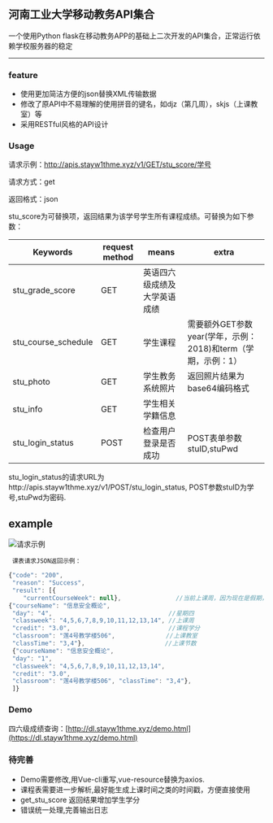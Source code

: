 ## 河南工业大学移动教务API集合
一个使用Python flask在移动教务APP的基础上二次开发的API集合，正常运行依赖学校服务器的稳定
****

### feature
* 使用更加简洁方便的json替换XML传输数据
* 修改了原API中不易理解的使用拼音的键名，如djz（第几周），skjs（上课教室）等
* 采用RESTful风格的API设计

### Usage
请求示例：http://apis.stayw1thme.xyz/v1/GET/stu_score/学号  

请求方式：get  

返回格式：json

stu_score为可替换项，返回结果为该学号学生所有课程成绩。可替换为如下参数：


|Keywords|request method|means|extra|
|----|----|----|----|
|stu_grade_score|GET|英语四六级成绩及大学英语成绩| |
|stu_course_schedule|GET|学生课程|需要额外GET参数year(学年，示例：2018)和term（学期，示例：1）|
|stu_photo|GET|学生教务系统照片|返回照片结果为base64编码格式| |
|stu_info|GET|学生相关学籍信息| |
|stu_login_status|POST|检查用户登录是否成功|POST表单参数stuID,stuPwd|

stu_login_status的请求URL为http://apis.stayw1thme.xyz/v1/POST/stu_login_status, POST参数stuID为学号,stuPwd为密码.

## example
![请求示例](https://www.stayw1thme.xyz/usr/uploads/2019/04/4031481224.png)



	 课表请求JSON返回示例：
```javascript
{"code": "200",
 "reason": "Success", 
 "result": [{
 	"currentCourseWeek": null},               //当前上课周，因为现在是假期，所以为空。
{"courseName": "信息安全概论",
 "day": "4",                                //星期四
 "classweek": "4,5,6,7,8,9,10,11,12,13,14", //上课周
 "credit": "3.0",                           //课程学分
 "classroom": "莲4号教学楼506",              //上课教室
 "classTime": "3,4"},                      //上课节数
 {"courseName": "信息安全概论",
 "day": "1",
 "classweek": "4,5,6,7,8,9,10,11,12,13,14", 
 "credit": "3.0",
 "classroom": "莲4号教学楼506", "classTime": "3,4"},
 ]}


```
### Demo
四六级成绩查询：[http://dl.stayw1thme.xyz/demo.html](https://dl.stayw1thme.xyz/demo.html)

### 待完善
* Demo需要修改,用Vue-cli重写,vue-resource替换为axios.
* 课程表需要进一步解析,最好能生成上课时间之类的时间戳，方便直接使用
* get_stu_score 返回结果增加学生学分
* 错误统一处理,完善输出日志
